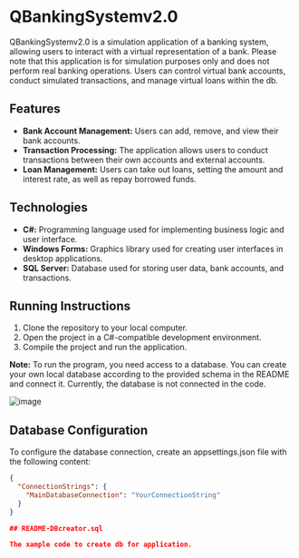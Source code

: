 # QBankingSystemv2.0

QBankingSystemv2.0 is a simulation application of a banking system, allowing users to interact with a virtual representation of a bank.
Please note that this application is for simulation purposes only and does not perform real banking operations. 
Users can control virtual bank accounts, conduct simulated transactions, and manage virtual loans within the db.

## Features

- **Bank Account Management:** Users can add, remove, and view their bank accounts.
- **Transaction Processing:** The application allows users to conduct transactions between their own accounts and external accounts.
- **Loan Management:** Users can take out loans, setting the amount and interest rate, as well as repay borrowed funds.

## Technologies

- **C#:** Programming language used for implementing business logic and user interface.
- **Windows Forms:** Graphics library used for creating user interfaces in desktop applications.
- **SQL Server:** Database used for storing user data, bank accounts, and transactions.

## Running Instructions

1. Clone the repository to your local computer.
2. Open the project in a C#-compatible development environment.
3. Compile the project and run the application.

**Note:** To run the program, you need access to a database. You can create your own local database according to the provided schema in the README and connect it. Currently, the database is not connected in the code.

![image](https://github.com/CodeCraftKJ/QBankingSystemv2.0/assets/137210777/0c6dce98-bb8c-46e3-b225-6fe07b911597)


## Database Configuration

To configure the database connection, create an appsettings.json file with the following content:

```json
{
  "ConnectionStrings": {
    "MainDatabaseConnection": "YourConnectionString"
  }
}

## README-DBcreator.sql

The xample code to create db for application.